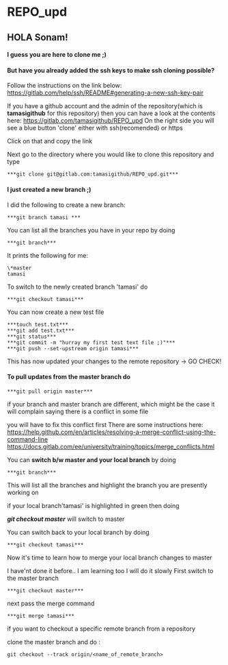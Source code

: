 # REPO_upd

## HOLA Sonam!

#### I guess you are here to clone me ;)

#### But have you already added the ssh keys to make ssh cloning possible?
Follow the instructions on the link below: 
https://gitlab.com/help/ssh/README#generating-a-new-ssh-key-pair

If you have a github account and the admin of the repository(which is **tamasigithub** for this repository)
then you can have a look at the contents here:
https://gitlab.com/tamasigithub/REPO_upd
On the right side you will see a blue button 'clone' either with ssh(recomended) or https

Click on that and copy the link

Next go to the directory where you would like to clone this repository and type
```
***git clone git@gitlab.com:tamasigithub/REPO_upd.git***
```

#### I just created a new branch ;) 
I did the following to create a new branch:
```
***git branch tamasi ***
```

You can list all the branches you have in your repo by doing
```
***git branch***
```

It prints the following for me:
```
\*master
tamasi
```

To switch to the newly created branch 'tamasi' do
```
***git checkout tamasi***
```

You can now create a new test file
```
***touch test.txt***
***git add test.txt***
***git status***
***git commit -m "hurray my first test text file ;)"***
***git push --set-upstream origin tamasi***
```
This has now updated your changes to the remote repository -> GO CHECK!

#### To pull updates from the master branch do
```
***git pull origin master***
```

if your branch and master branch are different, which might be the case
it will complain saying there is a conflict in some file

you will have to fix this conflict first
There are some instructions here:
https://help.github.com/en/articles/resolving-a-merge-conflict-using-the-command-line 
https://docs.gitlab.com/ee/university/training/topics/merge_conflicts.html

You can **switch b/w master and your local branch** by doing
```
***git branch*** 
```
This will list all the branches and highlight the branch you are presently working on

if your local branch'tamasi' is highlighted in green  then doing 

***git checkout master*** will switch to master 

You can switch back to your local branch by doing 
```
***git checkout tamasi***
```

Now it's time to learn how to merge your local branch changes to master

I have'nt done it before.. I am learning too I will do it slowly
First switch to the master branch
```
***git checkout master***
```

next pass the merge command
```
***git merge tamasi***
```

if you want to checkout a specific remote branch from a repository

clone the master branch and do :
```
git checkout --track origin/<name_of_remote_branch>
```
